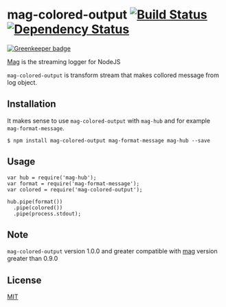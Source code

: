 # mag-colored-output [![Build Status](https://travis-ci.org/mahnunchik/mag-colored-output.svg)](https://travis-ci.org/mahnunchik/mag-colored-output) [![Dependency Status](https://gemnasium.com/mahnunchik/mag-colored-output.svg)](https://gemnasium.com/mahnunchik/mag-colored-output)

[![Greenkeeper badge](https://badges.greenkeeper.io/mahnunchik/mag-colored-output.svg)](https://greenkeeper.io/)

[Mag](https://github.com/mahnunchik/mag) is the streaming logger for NodeJS

`mag-colored-output` is transform stream that makes collored message from log object.

## Installation

It makes sense to use `mag-colored-output` with `mag-hub` and for example `mag-format-message`. 

```
$ npm install mag-colored-output mag-format-message mag-hub --save
```

## Usage

```
var hub = require('mag-hub');
var format = require('mag-format-message');
var colored = require('mag-colored-output');

hub.pipe(format())
  .pipe(colored())
  .pipe(process.stdout);
```

## Note

`mag-colored-output` version 1.0.0 and greater compatible with [mag](https://github.com/mahnunchik/mag) version greater than 0.9.0

## License

[MIT](https://github.com/mahnunchik/mag-colored-output/blob/master/LICENSE)
